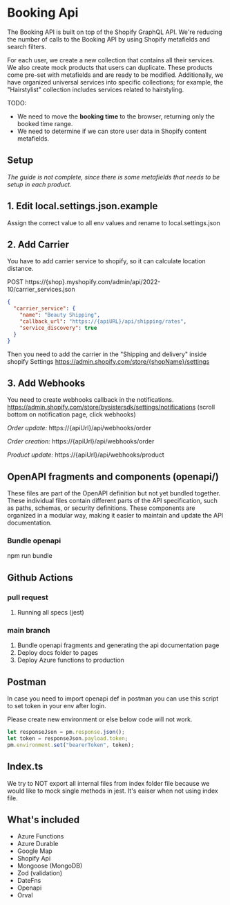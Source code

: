 # Booking Api

The Booking API is built on top of the Shopify GraphQL API. We're reducing the number of calls to the Booking API by using Shopify metafields and search filters.

For each user, we create a new collection that contains all their services. We also create mock products that users can duplicate. These products come pre-set with metafields and are ready to be modified. Additionally, we have organized universal services into specific collections; for example, the "Hairstylist" collection includes services related to hairstyling.

TODO:

- We need to move the **booking time** to the browser, returning only the booked time range.
- We need to determine if we can store user data in Shopify content metafields.

## Setup

_The guide is not complete, since there is some metafields that needs to be setup in each product._

## 1. Edit local.settings.json.example

Assign the correct value to all env values and rename to local.settings.json

## 2. Add Carrier

You have to add carrier service to shopify, so it can calculate location distance.

POST https://{shop}.myshopify.com/admin/api/2022-10/carrier_services.json

```json
{
  "carrier_service": {
    "name": "Beauty Shipping",
    "callback_url": "https://{apiURL}/api/shipping/rates",
    "service_discovery": true
  }
}
```

Then you need to add the carrier in the "Shipping and delivery" inside shopify Settings
https://admin.shopify.com/store/{shopName}/settings

## 3. Add Webhooks

You need to create webhooks callback in the notifications.
https://admin.shopify.com/store/bysistersdk/settings/notifications (scroll bottom on notification page, click webhooks)

_Order update:_
https://{apiUrl}/api/webhooks/order

_Crder creation:_
https://{apiUrl}/api/webhooks/order

_Product update:_
https://{apiUrl}/api/webhooks/product

## OpenAPI fragments and components (openapi/)

These files are part of the OpenAPI definition but not yet bundled together. These individual files contain different parts of the API specification, such as paths, schemas, or security definitions. These components are organized in a modular way, making it easier to maintain and update the API documentation.

### Bundle openapi

npm run bundle

## Github Actions

### pull request

1. Running all specs (jest)

### main branch

1. Bundle openapi fragments and generating the api documentation page
2. Deploy docs folder to pages
3. Deploy Azure functions to production

## Postman

In case you need to import openapi def in postman you can use this script to set token in your env after login.

Please create new environment or else below code will not work.

```js
let responseJson = pm.response.json();
let token = responseJson.payload.token;
pm.environment.set("bearerToken", token);
```

## Index.ts

We try to NOT export all internal files from index folder file because we would like to mock single methods in jest.
It's eaiser when not using index file.

## What's included

- Azure Functions
- Azure Durable
- Google Map
- Shopify Api
- Mongoose (MongoDB)
- Zod (validation)
- DateFns
- Openapi
- Orval
